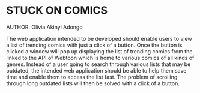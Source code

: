 #  STUCK ON COMICS
AUTHOR: Olivia Akinyi Adongo



The web application intended to be developed should enable users to view a list of trending comics with just a click of a button. Once the button is clicked a window will pop up displaying the list of trending comics from the linked to the API of Webtoon which is home to various comics of all kinds of genres. Instead of a user going to search through various lists that may be outdated, the intended web application should be able to help them save time and enable them to access the list fast. The problem of scrolling through long outdated lists will then be solved with a click of a button.
